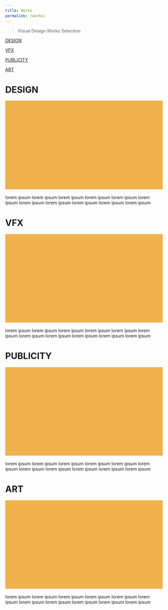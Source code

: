 ```yaml
---
title: Works
permalink: /works/
---
```


>Visual Design Works Selection

[DESIGN](#design)

[VFX](#vfx)

[PUBLICITY](#publicity)

[ART](#art)





# DESIGN

![IMAGE](/images/BASE.jpg)

lorem ipsum
lorem ipsum
lorem ipsum
lorem ipsum
lorem ipsum
lorem ipsum
lorem ipsum
lorem ipsum
lorem ipsum
lorem ipsum
lorem ipsum

# VFX

![IMAGE](/images/BASE.jpg)

lorem ipsum
lorem ipsum
lorem ipsum
lorem ipsum
lorem ipsum
lorem ipsum
lorem ipsum
lorem ipsum
lorem ipsum
lorem ipsum
lorem ipsum

# PUBLICITY

![IMAGE](/images/BASE.jpg)

lorem ipsum
lorem ipsum
lorem ipsum
lorem ipsum
lorem ipsum
lorem ipsum
lorem ipsum
lorem ipsum
lorem ipsum
lorem ipsum
lorem ipsum

# ART

![IMAGE](/images/BASE.jpg)

lorem ipsum
lorem ipsum
lorem ipsum
lorem ipsum
lorem ipsum
lorem ipsum
lorem ipsum
lorem ipsum
lorem ipsum
lorem ipsum
lorem ipsum










